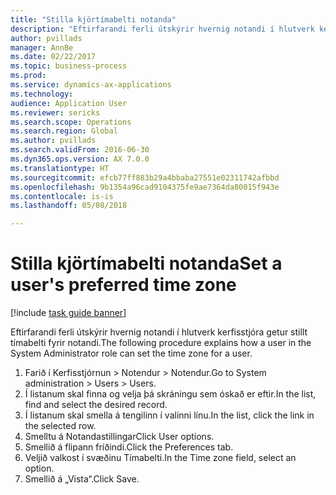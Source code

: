 ```yaml
--- 
title: "Stilla kjörtímabelti notanda"
description: "Eftirfarandi ferli útskýrir hvernig notandi í hlutverk kerfisstjóra getur stillt tímabelti fyrir notandi."
author: pvillads
manager: AnnBe
ms.date: 02/22/2017
ms.topic: business-process
ms.prod: 
ms.service: dynamics-ax-applications
ms.technology: 
audience: Application User
ms.reviewer: sericks
ms.search.scope: Operations
ms.search.region: Global
ms.author: pvillads
ms.search.validFrom: 2016-06-30
ms.dyn365.ops.version: AX 7.0.0
ms.translationtype: HT
ms.sourcegitcommit: efcb77ff883b29a4bbaba27551e02311742afbbd
ms.openlocfilehash: 9b1354a96cad9104375fe9ae7364da80015f943e
ms.contentlocale: is-is
ms.lasthandoff: 05/08/2018

---
```

# <a name="set-a-users-preferred-time-zone"></a><span data-ttu-id="46321-103">Stilla kjörtímabelti notanda</span><span class="sxs-lookup"><span data-stu-id="46321-103">Set a user's preferred time zone</span></span>

[!include [task guide banner](../../includes/task-guide-banner.md)]

<span data-ttu-id="46321-104">Eftirfarandi ferli útskýrir hvernig notandi í hlutverk kerfisstjóra getur stillt tímabelti fyrir notandi.</span><span class="sxs-lookup"><span data-stu-id="46321-104">The following procedure explains how a user in the System Administrator role can set the time zone for a user.</span></span>

1. <span data-ttu-id="46321-105">Farið í Kerfisstjórnun > Notendur > Notendur.</span><span class="sxs-lookup"><span data-stu-id="46321-105">Go to System administration > Users > Users.</span></span>
2. <span data-ttu-id="46321-106">Í listanum skal finna og velja þá skráningu sem óskað er eftir.</span><span class="sxs-lookup"><span data-stu-id="46321-106">In the list, find and select the desired record.</span></span>
3. <span data-ttu-id="46321-107">Í listanum skal smella á tengilinn í valinni línu.</span><span class="sxs-lookup"><span data-stu-id="46321-107">In the list, click the link in the selected row.</span></span>
4. <span data-ttu-id="46321-108">Smelltu á Notandastillingar</span><span class="sxs-lookup"><span data-stu-id="46321-108">Click User options.</span></span>
5. <span data-ttu-id="46321-109">Smellið á flipann fríðindi.</span><span class="sxs-lookup"><span data-stu-id="46321-109">Click the Preferences tab.</span></span>
6. <span data-ttu-id="46321-110">Veljið valkost í svæðinu Tímabelti.</span><span class="sxs-lookup"><span data-stu-id="46321-110">In the Time zone field, select an option.</span></span>
7. <span data-ttu-id="46321-111">Smellið á „Vista“.</span><span class="sxs-lookup"><span data-stu-id="46321-111">Click Save.</span></span>



